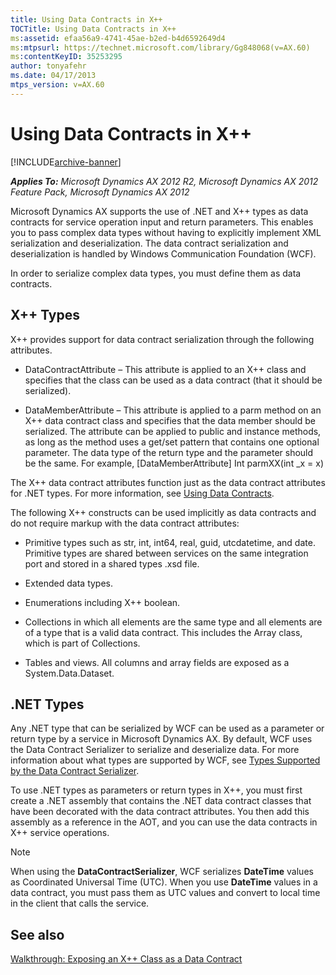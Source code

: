 ```yaml
---
title: Using Data Contracts in X++
TOCTitle: Using Data Contracts in X++
ms:assetid: efaa56a9-4741-45ae-b2ed-b4d6592649d4
ms:mtpsurl: https://technet.microsoft.com/library/Gg848068(v=AX.60)
ms:contentKeyID: 35253295
author: tonyafehr
ms.date: 04/17/2013
mtps_version: v=AX.60
---
```


# Using Data Contracts in X++ 


[!INCLUDE[archive-banner](includes/archive-banner.md)]


_**Applies To:** Microsoft Dynamics AX 2012 R2, Microsoft Dynamics AX 2012 Feature Pack, Microsoft Dynamics AX 2012_

Microsoft Dynamics AX supports the use of .NET and X++ types as data contracts for service operation input and return parameters. This enables you to pass complex data types without having to explicitly implement XML serialization and deserialization. The data contract serialization and deserialization is handled by Windows Communication Foundation (WCF).

In order to serialize complex data types, you must define them as data contracts.

## X++ Types

X++ provides support for data contract serialization through the following attributes.

  - DataContractAttribute – This attribute is applied to an X++ class and specifies that the class can be used as a data contract (that it should be serialized).

  - DataMemberAttribute – This attribute is applied to a parm method on an X++ data contract class and specifies that the data member should be serialized. The attribute can be applied to public and instance methods, as long as the method uses a get/set pattern that contains one optional parameter. The data type of the return type and the parameter should be the same. For example, \[DataMemberAttribute\] Int parmXX(int \_x = x)

The X++ data contract attributes function just as the data contract attributes for .NET types. For more information, see [Using Data Contracts](https://go.microsoft.com/fwlink/?linkid=139795).

The following X++ constructs can be used implicitly as data contracts and do not require markup with the data contract attributes:

  - Primitive types such as str, int, int64, real, guid, utcdatetime, and date. Primitive types are shared between services on the same integration port and stored in a shared types .xsd file.

  - Extended data types.

  - Enumerations including X++ boolean.

  - Collections in which all elements are the same type and all elements are of a type that is a valid data contract. This includes the Array class, which is part of Collections.

  - Tables and views. All columns and array fields are exposed as a System.Data.Dataset.

## .NET Types

Any .NET type that can be serialized by WCF can be used as a parameter or return type by a service in Microsoft Dynamics AX. By default, WCF uses the Data Contract Serializer to serialize and deserialize data. For more information about what types are supported by WCF, see [Types Supported by the Data Contract Serializer](https://go.microsoft.com/fwlink/?linkid=128325).

To use .NET types as parameters or return types in X++, you must first create a .NET assembly that contains the .NET data contract classes that have been decorated with the data contract attributes. You then add this assembly as a reference in the AOT, and you can use the data contracts in X++ service operations.


> [!NOTE]
> <P>When using the <STRONG>DataContractSerializer</STRONG>, WCF serializes <STRONG>DateTime</STRONG> values as Coordinated Universal Time (UTC). When you use <STRONG>DateTime</STRONG> values in a data contract, you must pass them as UTC values and convert to local time in the client that calls the service.</P>



## See also

[Walkthrough: Exposing an X++ Class as a Data Contract](walkthrough-exposing-an-x-class-as-a-data-contract.md)

